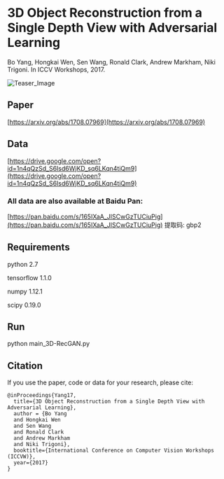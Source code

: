 # 3D Object Reconstruction from a Single Depth View with Adversarial Learning
Bo Yang, Hongkai Wen, Sen Wang, Ronald Clark, Andrew Markham, Niki Trigoni. In ICCV Workshops, 2017. 

![Teaser_Image](https://github.com/Yang7879/3D-RecGAN/blob/master/3d_recgan_sample.png)

## Paper
[https://arxiv.org/abs/1708.07969](https://arxiv.org/abs/1708.07969)

## Data
[https://drive.google.com/open?id=1n4qQzSd_S6Isd6WjKD_sq6LKqn4tiQm9](https://drive.google.com/open?id=1n4qQzSd_S6Isd6WjKD_sq6LKqn4tiQm9)

### All data are also available at Baidu Pan: 
[https://pan.baidu.com/s/165IXaA_JISCwGzTUCiuPig](https://pan.baidu.com/s/165IXaA_JISCwGzTUCiuPig) 提取码: gbp2

## Requirements
python 2.7

tensorflow 1.1.0

numpy 1.12.1

scipy 0.19.0

## Run
python main_3D-RecGAN.py

## Citation
If you use the paper, code or data for your research, please cite:
```
@inProceedings{Yang17,
  title={3D Object Reconstruction from a Single Depth View with Adversarial Learning},
  author = {Bo Yang
  and Hongkai Wen
  and Sen Wang
  and Ronald Clark
  and Andrew Markham
  and Niki Trigoni},
  booktitle={International Conference on Computer Vision Workshops (ICCVW)},
  year={2017}
}
```
